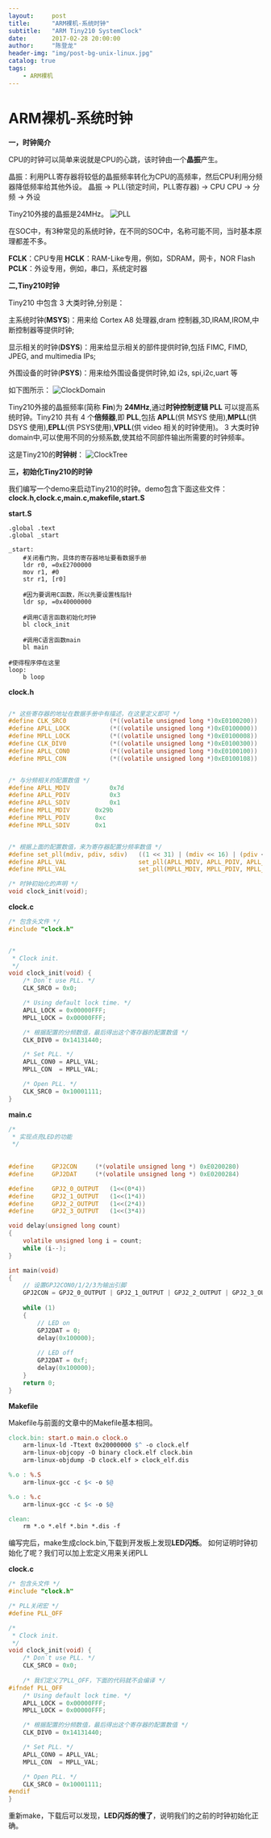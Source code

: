 ```yaml
---
layout:     post
title:      "ARM裸机-系统时钟"
subtitle:   "ARM Tiny210 SystemClock"
date:       2017-02-28 20:00:00
author:     "陈登龙"
header-img: "img/post-bg-unix-linux.jpg"
catalog: true
tags:
    - ARM裸机
---
```



# ARM裸机-系统时钟


**一，时钟简介**

CPU的时钟可以简单来说就是CPU的心跳，该时钟由一个**晶振**产生。

晶振：利用PLL寄存器将较低的晶振频率转化为CPU的高频率，然后CPU利用分频器降低频率给其他外设。
晶振 -> PLL(锁定时间，PLL寄存器) -> CPU
CPU -> 分频 -> 外设

Tiny210外接的晶振是24MHz。
![PLL][1]

在SOC中，有3种常见的系统时钟，在不同的SOC中，名称可能不同，当时基本原理都差不多。

**FCLK**：CPU专用
**HCLK**：RAM-Like专用，例如，SDRAM，网卡，NOR Flash
**PCLK**：外设专用，例如，串口，系统定时器

**二,Tiny210时钟**

Tiny210 中包含 3 大类时钟,分别是：

主系统时钟(**MSYS**)：用来给 Cortex A8 处理器,dram 控制器,3D,IRAM,IROM,中断控制器等提供时钟;

显示相关的时钟(**DSYS**)：用来给显示相关的部件提供时钟,包括 FIMC, FIMD, JPEG, and multimedia IPs;

外围设备的时钟(**PSYS**)：用来给外围设备提供时钟,如 i2s, spi,i2c,uart 等

如下图所示：
![ClockDomain][2]

Tiny210外接的晶振频率(简称 **Fin**)为 **24MHz**,通过**时钟控制逻辑 PLL** 可以提高系统时钟。Tiny210 共有 4 个**倍频器**,即 **PLL**,包括 **APLL**(供 MSYS 使用),**MPLL**(供 DSYS 使用),**EPLL**(供 PSYS使用),**VPLL**(供 video 相关的时钟使用)。
3 大类时钟domain中,可以使用不同的分频系数,使其给不同部件输出所需要的时钟频率。

这是Tiny210的**时钟树**：
![ClockTree][3]


**三，初始化Tiny210的时钟**

我们编写一个demo来启动Tiny210的时钟。demo包含下面这些文件：
**clock.h,clock.c,main.c,makefile,start.S**

**start.S**

``` 
.global .text
.global _start

_start:
	#关闭看门狗，具体的寄存器地址要看数据手册
	ldr r0, =0xE2700000
	mov r1, #0
	str r1, [r0]

	#因为要调用C函数，所以先要设置栈指针
	ldr sp, =0x40000000

	#调用C语言函数初始化时钟
	bl clock_init

	#调用C语言函数main
	bl main

#使得程序停在这里
loop:
	b loop
```

**clock.h**

``` c

/* 这些寄存器的地址在数据手册中有描述，在这里定义即可 */
#define CLK_SRC0 			(*((volatile unsigned long *)0xE0100200))
#define APLL_LOCK 			(*((volatile unsigned long *)0xE0100000))		
#define MPLL_LOCK 			(*((volatile unsigned long *)0xE0100008))
#define CLK_DIV0 			(*((volatile unsigned long *)0xE0100300))
#define APLL_CON0 			(*((volatile unsigned long *)0xE0100100))
#define MPLL_CON 			(*((volatile unsigned long *)0xE0100108))


/* 与分频相关的配置数值 */
#define APLL_MDIV       	0x7d
#define APLL_PDIV       	0x3
#define APLL_SDIV      	 	0x1
#define MPLL_MDIV		0x29b
#define MPLL_PDIV		0xc
#define MPLL_SDIV		0x1


/* 根据上面的配置数值，来为寄存器配置分频率数值 */
#define set_pll(mdiv, pdiv, sdiv)	((1 << 31) | (mdiv << 16) | (pdiv << 8) | (sdiv << 0))
#define APLL_VAL					set_pll(APLL_MDIV, APLL_PDIV, APLL_SDIV)
#define MPLL_VAL					set_pll(MPLL_MDIV, MPLL_PDIV, MPLL_SDIV)

/* 时钟初始化的声明 */
void clock_init(void);
```

**clock.c**

``` c
/* 包含头文件 */
#include "clock.h"


/*
 * Clock init.
 */
void clock_init(void) {
	/* Don`t use PLL. */
	CLK_SRC0 = 0x0;

	/* Using default lock time. */
	APLL_LOCK = 0x00000FFF;
	MPLL_LOCK = 0x00000FFF;

	/* 根据配置的分频数值，最后得出这个寄存器的配置数值 */
	CLK_DIV0 = 0x14131440;

	/* Set PLL. */
	APLL_CON0 = APLL_VAL;
	MPLL_CON  = MPLL_VAL;	

	/* Open PLL. */
	CLK_SRC0 = 0x10001111;
}
```

**main.c**

``` c
/*
 * 实现点亮LED的功能 
 */
 
 
#define 	GPJ2CON 	(*(volatile unsigned long *) 0xE0200280)
#define 	GPJ2DAT		(*(volatile unsigned long *) 0xE0200284)

#define 	GPJ2_0_OUTPUT 	(1<<(0*4))
#define 	GPJ2_1_OUTPUT 	(1<<(1*4))
#define 	GPJ2_2_OUTPUT 	(1<<(2*4))
#define 	GPJ2_3_OUTPUT 	(1<<(3*4))

void delay(unsigned long count)
{
	volatile unsigned long i = count;
	while (i--);
}

int main(void)
{
	// 设置GPJ2CON0/1/2/3为输出引脚
	GPJ2CON = GPJ2_0_OUTPUT | GPJ2_1_OUTPUT | GPJ2_2_OUTPUT | GPJ2_3_OUTPUT;
	
	while (1)
	{
		// LED on
		GPJ2DAT = 0;			
		delay(0x100000);	
		
		// LED off
		GPJ2DAT = 0xf;			
		delay(0x100000);
	}
	return 0;
}

```

**Makefile**

Makefile与前面的文章中的Makefile基本相同。

``` makefile
clock.bin: start.o main.o clock.o
	arm-linux-ld -Ttext 0x20000000 $^ -o clock.elf 
	arm-linux-objcopy -O binary clock.elf clock.bin
	arm-linux-objdump -D clock.elf > clock_elf.dis

%.o : %.S
	arm-linux-gcc -c $< -o $@ 

%.o : %.c
	arm-linux-gcc -c $< -o $@  

clean:
	rm *.o *.elf *.bin *.dis -f
```

编写完后，make生成clock.bin,下载到开发板上发现**LED闪烁**。
如何证明时钟初始化了呢？我们可以加上宏定义用来关闭PLL

**clock.c**

``` c
/* 包含头文件 */
#include "clock.h"

/* PLL关闭宏 */
#define PLL_OFF 

/*
 * Clock init.
 */
void clock_init(void) {
	/* Don`t use PLL. */
	CLK_SRC0 = 0x0;
	
	/* 我们定义了PLL_OFF，下面的代码就不会编译 */
#ifndef PLL_OFF
	/* Using default lock time. */
	APLL_LOCK = 0x00000FFF;
	MPLL_LOCK = 0x00000FFF;

	/* 根据配置的分频数值，最后得出这个寄存器的配置数值 */
	CLK_DIV0 = 0x14131440;

	/* Set PLL. */
	APLL_CON0 = APLL_VAL;
	MPLL_CON  = MPLL_VAL;	

	/* Open PLL. */
	CLK_SRC0 = 0x10001111;
#endif	
}
```

重新make，下载后可以发现，**LED闪烁的慢了**，说明我们的之前的时钟初始化正确。





  [1]: https://cheng-zhi.github.io/img/post-2017-02-28-PLL.png
  [2]: https://cheng-zhi.github.io/img/post-2017-02-28-ClockDomains.png
  [3]: https://cheng-zhi.github.io/img/post-2017-02-28-ClockTree.png
